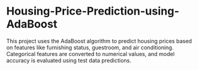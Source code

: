 # Housing-Price-Prediction-using-AdaBoost
This project uses the AdaBoost algorithm to predict housing prices based on features like furnishing status, guestroom, and air conditioning. Categorical features are converted to numerical values, and model accuracy is evaluated using test data predictions.
